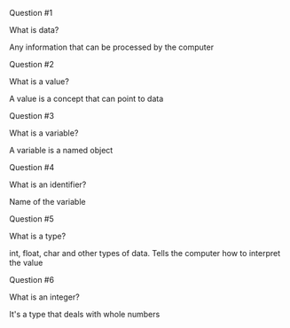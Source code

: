 Question #1

What is data?

Any information that can be processed by the computer 

Question #2

What is a value?

A value is a concept that can point to data 

Question #3

What is a variable?

A variable is a named object 

Question #4

What is an identifier?

Name of the variable 

Question #5

What is a type?

int, float, char and other types of data. Tells the computer how to interpret the value 

Question #6

What is an integer?

It's a type that deals with whole numbers 